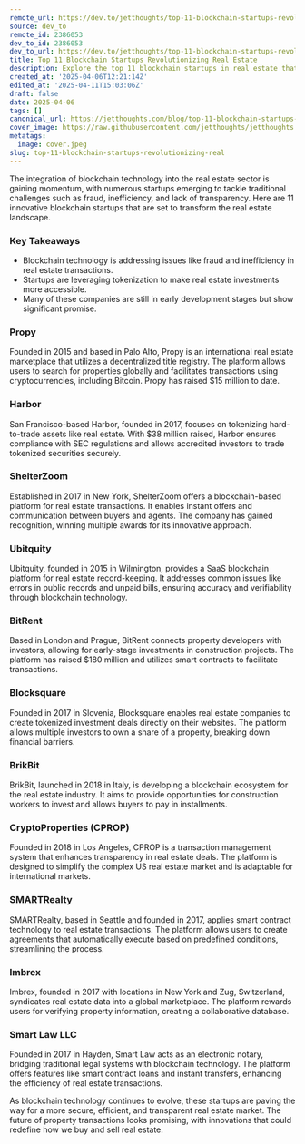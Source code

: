 ```yaml
---
remote_url: https://dev.to/jetthoughts/top-11-blockchain-startups-revolutionizing-real-estate-2ol2
source: dev_to
remote_id: 2386053
dev_to_id: 2386053
dev_to_url: https://dev.to/jetthoughts/top-11-blockchain-startups-revolutionizing-real-estate-2ol2
title: Top 11 Blockchain Startups Revolutionizing Real Estate
description: Explore the top 11 blockchain startups in real estate that are transforming the industry with innovative solutions to enhance transparency, efficiency, and security in property transactions.
created_at: '2025-04-06T12:21:14Z'
edited_at: '2025-04-11T15:03:06Z'
draft: false
date: 2025-04-06
tags: []
canonical_url: https://jetthoughts.com/blog/top-11-blockchain-startups-revolutionizing-real/
cover_image: https://raw.githubusercontent.com/jetthoughts/jetthoughts.github.io/master/content/blog/top-11-blockchain-startups-revolutionizing-real/cover.jpeg
metatags:
  image: cover.jpeg
slug: top-11-blockchain-startups-revolutionizing-real
---
```

The integration of blockchain technology into the real estate sector is gaining momentum, with numerous startups emerging to tackle traditional challenges such as fraud, inefficiency, and lack of transparency. Here are 11 innovative blockchain startups that are set to transform the real estate landscape.

### Key Takeaways

*   Blockchain technology is addressing issues like fraud and inefficiency in real estate transactions.
*   Startups are leveraging tokenization to make real estate investments more accessible.
*   Many of these companies are still in early development stages but show significant promise.

### Propy

Founded in 2015 and based in Palo Alto, Propy is an international real estate marketplace that utilizes a decentralized title registry. The platform allows users to search for properties globally and facilitates transactions using cryptocurrencies, including Bitcoin. Propy has raised $15 million to date.

### Harbor

San Francisco-based Harbor, founded in 2017, focuses on tokenizing hard-to-trade assets like real estate. With $38 million raised, Harbor ensures compliance with SEC regulations and allows accredited investors to trade tokenized securities securely.

### ShelterZoom

Established in 2017 in New York, ShelterZoom offers a blockchain-based platform for real estate transactions. It enables instant offers and communication between buyers and agents. The company has gained recognition, winning multiple awards for its innovative approach.

### Ubitquity

Ubitquity, founded in 2015 in Wilmington, provides a SaaS blockchain platform for real estate record-keeping. It addresses common issues like errors in public records and unpaid bills, ensuring accuracy and verifiability through blockchain technology.

### BitRent

Based in London and Prague, BitRent connects property developers with investors, allowing for early-stage investments in construction projects. The platform has raised $180 million and utilizes smart contracts to facilitate transactions.

### Blocksquare

Founded in 2017 in Slovenia, Blocksquare enables real estate companies to create tokenized investment deals directly on their websites. The platform allows multiple investors to own a share of a property, breaking down financial barriers.

### BrikBit

BrikBit, launched in 2018 in Italy, is developing a blockchain ecosystem for the real estate industry. It aims to provide opportunities for construction workers to invest and allows buyers to pay in installments.

### CryptoProperties (CPROP)

Founded in 2018 in Los Angeles, CPROP is a transaction management system that enhances transparency in real estate deals. The platform is designed to simplify the complex US real estate market and is adaptable for international markets.

### SMARTRealty

SMARTRealty, based in Seattle and founded in 2017, applies smart contract technology to real estate transactions. The platform allows users to create agreements that automatically execute based on predefined conditions, streamlining the process.

### Imbrex

Imbrex, founded in 2017 with locations in New York and Zug, Switzerland, syndicates real estate data into a global marketplace. The platform rewards users for verifying property information, creating a collaborative database.

### Smart Law LLC

Founded in 2017 in Hayden, Smart Law acts as an electronic notary, bridging traditional legal systems with blockchain technology. The platform offers features like smart contract loans and instant transfers, enhancing the efficiency of real estate transactions.

As blockchain technology continues to evolve, these startups are paving the way for a more secure, efficient, and transparent real estate market. The future of property transactions looks promising, with innovations that could redefine how we buy and sell real estate.
